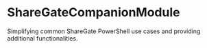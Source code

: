 # ShareGateCompanionModule
Simplifying common ShareGate PowerShell use cases and providing additional functionalities.
